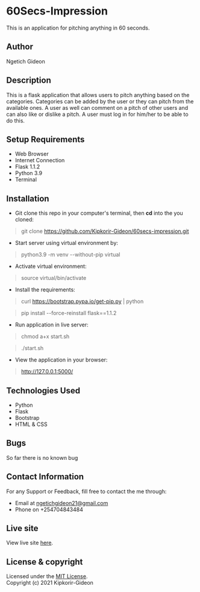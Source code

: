 # 60Secs-Impression
This is an application for pitching anything in 60 seconds.

## Author
Ngetich Gideon

## Description
This is a flask application that allows users to pitch anything based on the categories. Categories can be added by the user or they can pitch from the available ones. A user as well can comment on a pitch of other users and can also like or dislike a pitch. A user must log in for him/her to be able to do this.

## Setup Requirements
* Web Browser
* Internet Connection
* Flask 1.1.2
* Python 3.9
* Terminal

## Installation

* Git clone this repo in your computer's terminal, then **cd** into the you cloned:
> git clone https://github.com/Kipkorir-Gideon/60secs-impression.git
* Start server using virtual environment by:
> python3.9 -m venv --without-pip virtual
* Activate virtual environment:
> source virtual/bin/activate
* Install the requirements:
> curl https://bootstrap.pypa.io/get-pip.py | python

> pip install --force-reinstall flask==1.1.2

* Run application in live server:
> chmod a+x start.sh

> ./start.sh
* View the application in your browser:
> http://127.0.0.1:5000/
 
## Technologies Used
* Python
* Flask
* Bootstrap
* HTML & CSS

## Bugs
So far there is no known bug

## Contact Information
For any Support or Feedback, fill free to contact the me through: 
* Email at ngetichgideon21@gmail.com 
* Phone on +254704843484

## Live site

View live site [here](https://one-minute-impression.herokuapp.com/).

## License & copyright
Licensed under the [MIT License](LICENSE).<br />
Copyright (c) 2021 Kipkorir-Gideon
